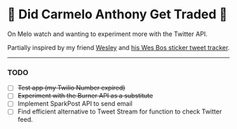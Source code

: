 # :eyes: Did Carmelo Anthony Get Traded :eyes:

On Melo watch and wanting to experiment more with the Twitter API.  

Partially inspired by my friend [Wesley](https://github.com/wesleylhandy) and [his Wes Bos sticker tweet tracker](https://github.com/wesleylhandy/bos-stalker).

***

### TODO

- [ ] ~~Test app (my Twilio Number expired)~~
- [ ] ~~Experiment with the Burner API as a substitute~~ 
- [ ] Implement SparkPost API to send email
- [ ] Find efficient alternative to Tweet Stream for function to check Twitter feed.